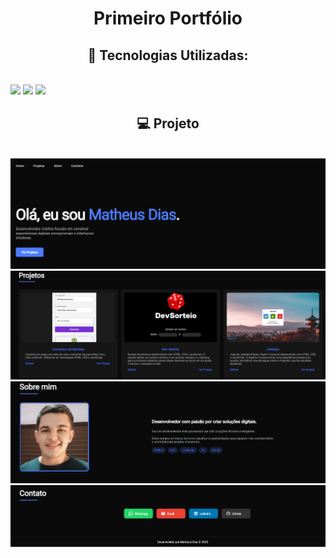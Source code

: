 <h1 align="center">Primeiro Portfólio</h1>

<h2 align="center"> 🚀 Tecnologias Utilizadas:</h2>

<br>

<img src="https://img.shields.io/badge/HTML5-E34F26?style=for-the-badge&logo=html5&logoColor=white">
<img src="https://img.shields.io/badge/CSS3-1572B6?style=for-the-badge&logo=css3&logoColor=white">
<img src="https://img.shields.io/badge/JavaScript-F7DF1E?style=for-the-badge&logo=javascript&logoColor=black">

<br>

<h2 align="center">💻 Projeto</h2>

<br>

<img src="https://github.com/matheusdiass1/Projeto-Primeiro-Portifolio/blob/main/img/Principal.png?raw=true">

<img src="https://github.com/matheusdiass1/Projeto-Primeiro-Portifolio/blob/main/img/Projetos.png?raw=true">

<img src="https://github.com/matheusdiass1/Projeto-Primeiro-Portifolio/blob/main/img/sobre.png?raw=true">

<img src="https://github.com/matheusdiass1/Projeto-Primeiro-Portifolio/blob/main/img/contato.png?raw=true">
